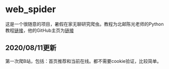 # web_spider
这是一个很随意的项目，暑假在家无聊研究爬虫。教程为北邮陈光老师的Python教程[链接](https://www.bilibili.com/video/BV1b7411N7P2])，他的GitHub主页为[链接](https://github.com/fly51fly)
## 2020/08/11更新
第一次爬B站，包括：首页推荐和当前在线。都不需要cookie验证，比较简单。
